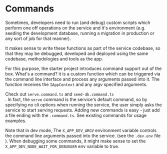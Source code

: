 # Commands
Sometimes, developers need to run (and debug) custom scripts which perform one off operations on the service and it's environment (e.g. seeding the development database, running a migration in production or any sort of job for that manner).

It makes sense to write these functions as part of the service codebase, so that they may be debugged, developed and deployed using the same codebase, methodologies and tools as the app.

For this purpose, the starter project introduces command support out of the box.
What's a command? it is a custom function which can be triggered via the command line interface and process any arguments passed into it.
The function receives the `IAppContext` and any argv specified arguments.

Check out `serve.command.ts` and `seed-db.command.ts`<br/>.
In fact, the `serve` command is the service's default command, so by specifying no cli options when running the service, the user simply asks the service to start serving requests.
Adding new commands is easy - just add a file ending with the `.command.ts`. See existing commands for usage examples.

Note that in dev mode, The `X_APP_DEV_ARGV` environment variable controls the command line arguments passed into the service. (see the `.dev.env` file ).
When debugging some commands, it might make sense to set the `X_APP_DEV_NODE_WAIT_FOR_DEBUGGER` env variable to true.